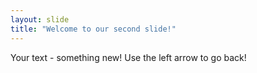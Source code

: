 ```yaml
---
layout: slide
title: "Welcome to our second slide!"
---
```

Your text - something new!
Use the left arrow to go back!
